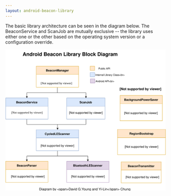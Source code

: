 ```yaml
---
layout: android-beacon-library
---
```


The basic library architecture can be seen in the diagram below. The BeaconService and ScanJob are mutually exclusive -- the library uses either one or the other based on the operating system version or a configuration override. 

  <img src="images/block-diagram.svg"/>

